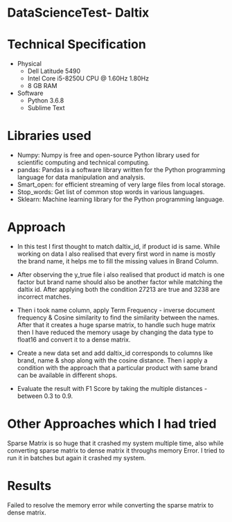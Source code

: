 # DataScienceTest- Daltix

# Technical Specification
* Physical
  * Dell Latitude 5490
  * Intel Core i5-8250U CPU @ 1.60Hz 1.80Hz
  * 8 GB RAM
* Software
  * Python 3.6.8
  * Sublime Text

# Libraries used
* Numpy: Numpy is free and open-source Python library used for scientific computing and technical computing.
* pandas: Pandas is a software library written for the Python programming language for data manipulation and analysis.
* Smart_open: for efficient streaming of very large files from local storage.
* Stop_words: Get list of common stop words in various languages.
* Sklearn: Machine learning library for the Python programming language.


# Approach
* In this test I first thought to match daltix_id, if product id is same. While working on data I also realised that every first word in name is mostly the brand name, it helps me to fill the missing values in Brand Column.

* After observing the y_true file i also realised that product id match is one factor but brand name should also be another factor while matching the daltix id. After applying both the condition 27213 are true and 3238 are incorrect matches.

* Then i took name column, apply Term Frequency - inverse document frequency & Cosine similarity to find the similarity between the names. After that it creates a huge sparse matrix, to handle such huge matrix then I have reduced the memory usage by changing the data type to float16 and convert it to a dense matrix.

* Create a new data set and add daltix_id corresponds to columns like brand, name & shop along with the cosine distance. Then i apply a condition with the approach that a particular product with same brand can be available in different shops.

* Evaluate the result with F1 Score by taking the multiple distances - between 0.3 to 0.9.


# Other Approaches which I had tried
Sparse Matrix is so huge that it crashed my system multiple time, also while converting sparse matrix to dense matrix it throughs memory Error. I tried to run it in batches but again it crashed my system.

# Results
Failed to resolve the memory error while converting the sparse matrix to dense matrix.
